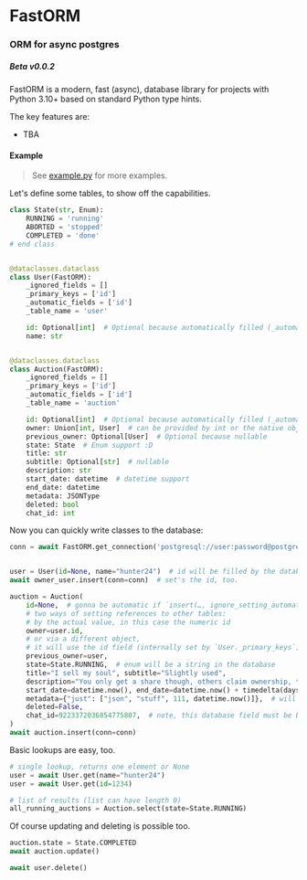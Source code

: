 # FastORM
### ORM for async postgres
##### Beta v0.0.2

FastORM is a modern, fast (async), database library for projects with Python 3.10+ based on standard Python type hints.

The key features are:
 - TBA



#### Example
> See [example.py](example.py) for more examples.

Let's define some tables, to show off the capabilities.

```py
class State(str, Enum):
    RUNNING = 'running'
    ABORTED = 'stopped'
    COMPLETED = 'done'
# end class


@dataclasses.dataclass
class User(FastORM):
    _ignored_fields = []
    _primary_keys = ['id']
    _automatic_fields = ['id']
    _table_name = 'user'

    id: Optional[int]  # Optional because automatically filled (_automatic_fields)
    name: str


@dataclasses.dataclass
class Auction(FastORM):
    _ignored_fields = []
    _primary_keys = ['id']
    _automatic_fields = ['id']
    _table_name = 'auction'

    id: Optional[int]  # Optional because automatically filled (_automatic_fields)
    owner: Union[int, User]  # can be provided by int or the native object
    previous_owner: Optional[User]  # Optional because nullable
    state: State  # Enum support :D
    title: str
    subtitle: Optional[str]  # nullable
    description: str
    start_date: datetime  # datetime support
    end_date: datetime
    metadata: JSONType
    deleted: bool
    chat_id: int
```

Now you can quickly write classes to the database:

```py
conn = await FastORM.get_connection('postgresql://user:password@postgres_host/database')


user = User(id=None, name="hunter24")  # id will be filled by the database
await owner_user.insert(conn=conn)  # set's the id, too.

auction = Auction(
    id=None,  # gonna be automatic if `insert(…, ignore_setting_automatic_fields=False)` (default).
    # two ways of setting references to other tables:
    # by the actual value, in this case the numeric id
    owner=user.id,  
    # or via a different object,
    # it will use the id field (internally set by `User._primary_keys`) to determine the actual values.
    previous_owner=user,  
    state=State.RUNNING,  # enum will be a string in the database
    title="I sell my soul", subtitle="Slightly used",
    description="You only get a share though, others claim ownership, too.",
    start_date=datetime.now(), end_date=datetime.now() + timedelta(days=5),  # datetimes just works
    metadata={"just": ["json", "stuff", 111, datetime.now()]},  # will be native JSONB. You can have datetimes and your own classes in there as well, see `FastORM._set_up_connection`.
    deleted=False,
    chat_id=9223372036854775807,  # note, this database field must be BIGINT for such large numbers
)
await auction.insert(conn=conn)
```

Basic lookups are easy, too.

```py
# single lookup, returns one element or None
user = await User.get(name="hunter24")
user = await User.get(id=1234)

# list of results (list can have length 0)
all_running_auctions = Auction.select(state=State.RUNNING)
```

Of course updating and deleting is possible too.

```py
auction.state = State.COMPLETED
await auction.update()
```
```py
await user.delete()
```


